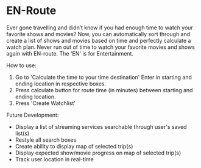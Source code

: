 # EN-Route

Ever gone travelling and didn’t know if you had enough time to watch your favorite shows and movies? Now, you can automatically sort through and create a list of shows and movies based on time and perfectly calculate a watch plan. Never run out of time to watch your favorite movies and shows again with EN-route. The 'EN' is for Entertainment.

How to use:

1. Go to 'Calculate the time to your time destination' Enter in starting and ending location in respective boxes.
2. Press calculate button for route time (in minutes) between starting and ending location.
3. Press 'Create Watchlist'

Future Development:
  - Display a list of streaming services searchable through user's saved list(s)
  - Restyle all search boxes
  - Create ability to display map of selected trip(s)
  - Display expected show/movie progress on map of selected trip(s)
  - Track user location in real-time
  